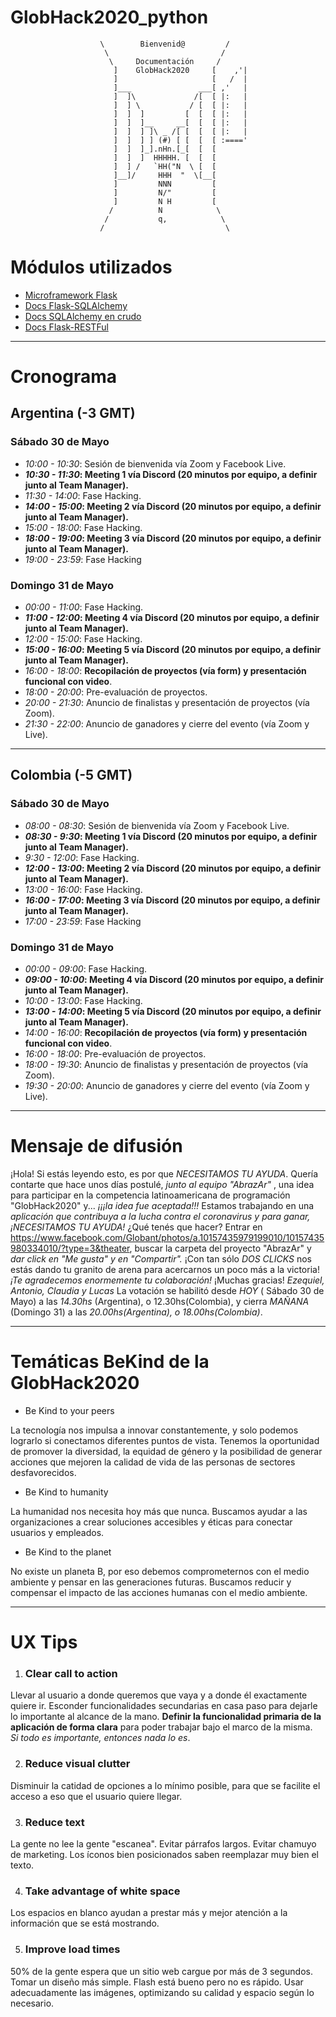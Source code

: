 # GlobHack2020_python
                        \        Bienvenid@         /
                         \                         /
                          \     Documentación     /
                           ]    GlobHack2020     [    ,'|
                           ]                     [   /  |
                           ]___               ___[ ,'   |
                           ]  ]\             /[  [ |:   |
                           ]  ] \           / [  [ |:   |
                           ]  ]  ]         [  [  [ |:   |
                           ]  ]  ]__     __[  [  [ |:   |
                           ]  ]  ] ]\ _ /[ [  [  [ |:   |
                           ]  ]  ] ] (#) [ [  [  [ :===='
                           ]  ]  ]_].nHn.[_[  [  [
                           ]  ]  ]  HHHHH. [  [  [
                           ]  ] /   `HH("N  \ [  [
                           ]__]/     HHH  "  \[__[
                           ]         NNN         [
                           ]         N/"         [
                           ]         N H         [
                          /          N            \
                         /           q,            \
                        /                           \

# Módulos utilizados
* [Microframework Flask](https://flask.palletsprojects.com/)
* [Docs Flask-SQLAlchemy](https://flask-sqlalchemy.palletsprojects.com/)
* [Docs SQLAlchemy en crudo](https://docs.sqlalchemy.org/en/13/orm/index.html)
* [Docs Flask-RESTFul](https://flask-restful.readthedocs.io/)

***

# Cronograma
## Argentina (-3 GMT)
### Sábado 30 de Mayo
* _10:00 - 10:30_: Sesión de bienvenida vía Zoom y Facebook Live.
* **_10:30 - 11:30_: Meeting 1 vía Discord (20 minutos por equipo, a definir junto al Team Manager).**
* _11:30 - 14:00_: Fase Hacking.
* **_14:00 - 15:00_: Meeting 2 vía Discord (20 minutos por equipo, a definir junto al Team Manager).**
* _15:00 - 18:00_: Fase Hacking.
* **_18:00 - 19:00_: Meeting 3 vía Discord (20 minutos por equipo, a definir junto al Team Manager).**
* _19:00 - 23:59_: Fase Hacking

### Domingo 31 de Mayo
* _00:00 - 11:00_: Fase Hacking.
* **_11:00 - 12:00_: Meeting 4 vía Discord (20 minutos por equipo, a definir junto al Team Manager).**
* _12:00 - 15:00_: Fase Hacking.
* **_15:00 - 16:00_: Meeting 5 vía Discord (20 minutos por equipo, a definir junto al Team Manager).**
* _16:00 - 18:00_: **Recopilación de proyectos (vía form) y presentación funcional con video**.
* _18:00 - 20:00_: Pre-evaluación de proyectos.
* _20:00 - 21:30_: Anuncio de finalistas y presentación de proyectos (vía Zoom).
* _21:30 - 22:00_: Anuncio de ganadores y cierre del evento (vía Zoom y Live).

***

## Colombia (-5 GMT)
### Sábado 30 de Mayo
* _08:00 - 08:30_: Sesión de bienvenida vía Zoom y Facebook Live.
* **_08:30 - 9:30_: Meeting 1 vía Discord (20 minutos por equipo, a definir junto al Team Manager).**
* _9:30 - 12:00_: Fase Hacking.
* **_12:00 - 13:00_: Meeting 2 vía Discord (20 minutos por equipo, a definir junto al Team Manager).**
* _13:00 - 16:00_: Fase Hacking.
* **_16:00 - 17:00_: Meeting 3 vía Discord (20 minutos por equipo, a definir junto al Team Manager).**
* _17:00 - 23:59_: Fase Hacking

### Domingo 31 de Mayo
* _00:00 - 09:00_: Fase Hacking.
* **_09:00 - 10:00_: Meeting 4 vía Discord (20 minutos por equipo, a definir junto al Team Manager).**
* _10:00 - 13:00_: Fase Hacking.
* **_13:00 - 14:00_: Meeting 5 vía Discord (20 minutos por equipo, a definir junto al Team Manager).**
* _14:00 - 16:00_: **Recopilación de proyectos (vía form) y presentación funcional con video**.
* _16:00 - 18:00_: Pre-evaluación de proyectos.
* _18:00 - 19:30_: Anuncio de finalistas y presentación de proyectos (vía Zoom).
* _19:30 - 20:00_: Anuncio de ganadores y cierre del evento (vía Zoom y Live).

***

# Mensaje de difusión
¡Hola! Si estás leyendo esto, es por que *NECESITAMOS TU AYUDA*.  Quería contarte que hace unos días postulé, *junto al equipo "AbrazAr"* , una idea para participar en la competencia latinoamericana de programación "GlobHack2020" y... *¡¡¡la idea fue aceptada!!!* Estamos trabajando en una *aplicación que contribuya a la lucha contra el coronavirus y para ganar, ¡NECESITAMOS TU AYUDA!* ¿Qué tenés que hacer? Entrar en https://www.facebook.com/Globant/photos/a.10157435979199010/10157435980334010/?type=3&theater, buscar la carpeta del proyecto "AbrazAr" y *dar click en "Me gusta" y en "Compartir".* ¡Con tan sólo *DOS CLICKS* nos estás dando tu granito de arena para acercarnos un poco más a la victoria! *¡Te agradecemos enormemente tu colaboración!* ¡Muchas gracias! *Ezequiel, Antonio, Claudia y Lucas*  La votación se habilitó desde *HOY* ( Sábado 30 de Mayo) a las *14.30hs* (Argentina), o 12.30hs(Colombia), y cierra *MAÑANA* (Domingo 31) a las *20.00hs(Argentina), o 18.00hs(Colombia)*.

***

# Temáticas BeKind de la GlobHack2020
* Be Kind to your peers

La tecnología nos impulsa a innovar constantemente, y solo podemos lograrlo si conectamos diferentes puntos de vista. Tenemos la oportunidad de promover la diversidad, la equidad de género y la posibilidad de generar acciones que mejoren la calidad de vida de las personas de sectores desfavorecidos.
* Be Kind to humanity

La humanidad nos necesita hoy más que nunca. Buscamos ayudar a las organizaciones a crear soluciones accesibles y éticas para conectar usuarios y empleados.
* Be Kind to the planet

No existe un planeta B, por eso debemos comprometernos con el medio ambiente y pensar en las generaciones futuras. Buscamos reducir y compensar el impacto de las acciones humanas con el medio ambiente.

***

# UX Tips

1. ### Clear call to action
Llevar al usuario a donde queremos que vaya y a donde él exactamente quiere ir. Esconder funcionalidades secundarias en casa paso para dejarle lo importante al alcance de la mano. **Definir la funcionalidad primaria de la aplicación de forma clara** para poder trabajar bajo el marco de la misma. <br>
_Si todo es importante, entonces nada lo es_.

2. ### Reduce visual clutter
Disminuir la catidad de opciones a lo mínimo posible, para que se facilite el acceso a eso que el usuario quiere llegar.

3. ### Reduce text
La gente no lee la gente "escanea". Evitar párrafos largos. Evitar chamuyo de marketing. Los íconos bien posicionados saben reemplazar muy bien el texto.

4. ### Take advantage of white space
Los espacios en blanco ayudan a prestar más y mejor atención a la información que se está mostrando.

5. ### Improve load times
50% de la gente espera que un sitio web cargue por más de 3 segundos. Tomar un diseño más simple. Flash está bueno pero no es rápido. Usar adecuadamente las imágenes, optimizando su calidad y espacio según lo necesario.
